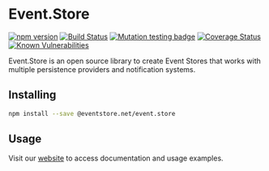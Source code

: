 # Event.Store

[![npm version](https://badge.fury.io/js/%40eventstore.net%2Fevent.store.svg)](https://badge.fury.io/js/%40eventstore.net%2Fevent.store)
[![Build Status](https://travis-ci.org/thiagobustamante/node-eventstore.svg?branch=master)](https://travis-ci.org/thiagobustamante/node-eventstore)
[![Mutation testing badge](https://badge.stryker-mutator.io/github.com/thiagobustamante/node-eventstore/master)](https://thiagobustamante.github.io/node-eventstore/mutation/html/)
[![Coverage Status](https://coveralls.io/repos/github/thiagobustamante/node-eventstore/badge.svg?branch=master)](https://coveralls.io/github/thiagobustamante/node-eventstore?branch=master)
[![Known Vulnerabilities](https://snyk.io/test/github/thiagobustamante/node-eventstore/badge.svg?targetFile=package.json)](https://snyk.io/test/github/thiagobustamante/node-eventstore?targetFile=package.json)


Event.Store is an open source library to create Event Stores that works with multiple persistence providers and notification systems.


## Installing

```sh
npm install --save @eventstore.net/event.store
```

## Usage

Visit our [website](https://www.eventstore.net.br) to access documentation and usage examples.